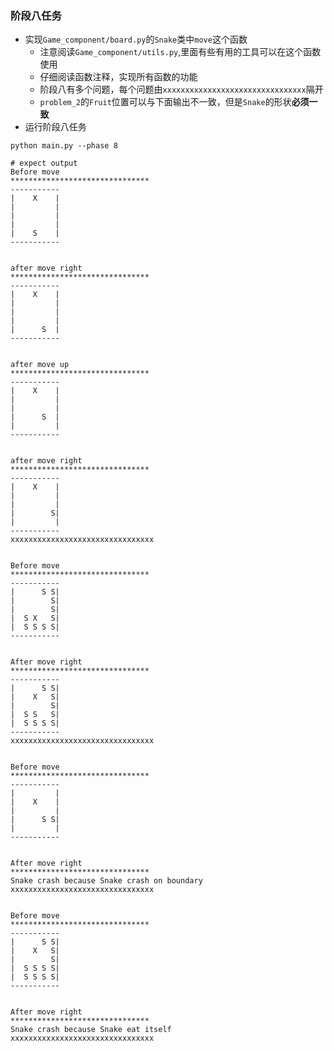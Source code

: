 ### 阶段八任务
* 实现`Game_component/board.py`的`Snake`类中`move`这个函数
  * 注意阅读`Game_component/utils.py`,里面有些有用的工具可以在这个函数使用
  * 仔细阅读函数注释，实现所有函数的功能
  * 阶段八有多个问题，每个问题由`xxxxxxxxxxxxxxxxxxxxxxxxxxxxxxxx`隔开
  * `problem_2`的`Fruit`位置可以与下面输出不一致，但是`Snake`的形状**必须一致**
* 运行阶段八任务
```{bash}
python main.py --phase 8

# expect output
Before move
*******************************
-----------
|    X    |
|         |
|         |
|         |
|    S    |
-----------


after move right
*******************************
-----------
|    X    |
|         |
|         |
|         |
|      S  |
-----------


after move up
*******************************
-----------
|    X    |
|         |
|         |
|      S  |
|         |
-----------


after move right
*******************************
-----------
|    X    |
|         |
|         |
|        S|
|         |
-----------
xxxxxxxxxxxxxxxxxxxxxxxxxxxxxxxx


Before move
*******************************
-----------
|      S S|
|        S|
|        S|
|  S X   S|
|  S S S S|
-----------


After move right
*******************************
-----------
|      S S|
|    X   S|
|        S|
|  S S   S|
|  S S S S|
-----------
xxxxxxxxxxxxxxxxxxxxxxxxxxxxxxxx


Before move
*******************************
-----------
|         |
|    X    |
|         |
|      S S|
|         |
-----------


After move right
*******************************
Snake crash because Snake crash on boundary
xxxxxxxxxxxxxxxxxxxxxxxxxxxxxxxx


Before move
*******************************
-----------
|      S S|
|    X   S|
|        S|
|  S S S S|
|  S S S S|
-----------


After move right
*******************************
Snake crash because Snake eat itself
xxxxxxxxxxxxxxxxxxxxxxxxxxxxxxxx
```